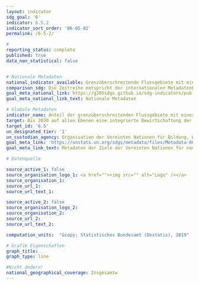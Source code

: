 ```yaml
---
layout: indicator
sdg_goal: '6'
indicator: 6.5.2
indicator_sort_order: '06-05-02'
permalink: /6-5-2/

#
reporting_status: complete
published: true
data_non_statistical: false


# Nationale Metadaten
national_indicator_available: Grenzüberschreitende Flussgebiete mit einer internationalen Wasserkooperation
comparison_sdg: Die Zeitreihe entspricht der internationalen Metadatenbeschreibung.
goal_meta_national_link: https://g205sdgs.github.io/sdg-indicators/public/MetaDe/6.5.2.pdf
goal_meta_national_link_text: Nationale Metadaten

# Globale Metadaten
indicator_name: Anteil der grenzüberschreitenden Flussgebiete mit einer operativen Vereinbarung zur Wasserkooperation
target: Bis 2030 auf allen Ebenen eine integrierte Bewirtschaftung der Wasserressourcen umsetzen, gegebenenfalls auch mittels grenzüberschreitender Zusammenarbeit
target_id: '6.5'
un_designated_tier: '1'
un_custodian_agency: Organisation der Vereinten Nationen für Bildung, Wissenschaft und Kultur - Statistische Behörde (UNESCO-UIS), Wirtschaftskommission für Europa der Vereinten Nationen (UNECE)
goal_meta_link: 'https://unstats.un.org/sdgs/metadata/files/Metadata-06-05-02.pdf'
goal_meta_link_text: Metadaten der Ziele der Vereinten Nationen für nachhaltige Entwicklung

# Datenquelle

source_active_1: false
source_organisation_logo_1: <a href=""><img src="" alt="Logo" /></a>
source_organisation_1:
source_url_1:
source_url_text_1:

source_active_2: false
source_organisation_logo_2:
source_organisation_2:
source_url_2:
source_url_text_2:

computation_units:  "&copy; Statistisches Bundesamt (Destatis), 2019"

# Grafik Eigenschaften
graph_title:
graph_type: line

#Nicht ändern!
national_geographical_coverage: Insgesamtw
---
```

